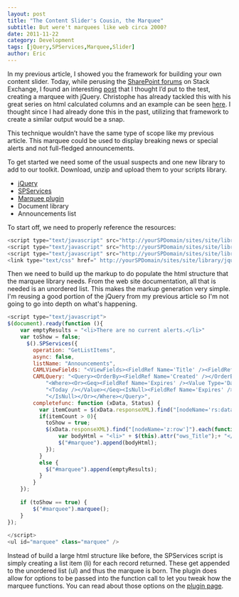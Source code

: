 ```yaml
---
layout: post
title: "The Content Slider's Cousin, the Marquee"
subtitle: But were't marquees like web circa 2000?
date: 2011-11-22
category: Development
tags: [jQuery,SPServices,Marquee,Slider]
author: Eric
---
```

In my previous article, I showed you the framework for building your own content slider. Today, while perusing the [SharePoint forums](http://sharepoint.stackexchange.com/) on Stack Exchange, I found an interesting [post](http://sharepoint.stackexchange.com/questions/23775/list-driven-scrolling-marquee) that I thought I’d put to the test, creating a marquee with jQuery. Christophe has already tackled this with his great series on html calculated columns and an example can be seen [here](http://pathtosharepoint.com/Lists/TasksVisualization/AllItems.aspx). I thought since I had already done this in the past, utilizing that framework to create a similar output would be a snap.

This technique wouldn’t have the same type of scope like my previous article. This marquee could be used to display breaking news or special alerts and not full-fledged announcements.

To get started we need some of the usual suspects and one new library to add to our toolkit. Download, unzip and upload them to your scripts library.

 - [jQuery](http://jquery.com/")
 - [SPServices](http://spservices.codeplex.com)
 - [Marquee plugin](http://www.givainc.com/labs/marquee_jquery_plugin.htm)
 - Document library
 - Announcements list

To start off, we need to properly reference the resources:

```javascript
<script type="text/javascript" src="http://yourSPDomain/sites/site/library/jQuery.js"></script>
<script type="text/javascript" src="http://yourSPDomain/sites/site/library/SPServices.js"></script>
<script type="text/javascript" src="http://yourSPDomain/sites/site/library/jquery.marquee.min.js" ></script>
<link type="text/css" href=" http://yourSPDomain/sites/site/library/jquery.marquee.min.css">
```

Then we need to build up the markup to do populate the html structure that the marquee library needs. From the web site documentation, all that is needed is an unordered list. This makes the markup generation very simple. I'm reusing a good portion of the jQuery from my previous article so I'm not going to go into depth on what's happening.

```javascript
<script type="text/javascript">
$(document).ready(function (){
    var emptyResults = "<li>There are no current alerts.</li>"
    var toShow = false;
	  $().SPServices({
		operation: "GetListItems",
		async: false,
		listName: "Announcements",
		CAMLViewFields: "<ViewFields><FieldRef Name='Title' /><FieldRef Name='Body' /></ViewFields>",
		CAMLQuery: "<Query><OrderBy><FieldRef Name='Created' /></OrderBy>" +
			"<Where><Or><Geq><FieldRef Name='Expires' /><Value Type='DateTime'>" +
			"<Today /></Value></Geq><IsNull><FieldRef Name='Expires' />" +
			"</IsNull></Or></Where></Query>", 
		completefunc: function (xData, Status) {
		  var itemCount = $(xData.responseXML).find("[nodeName='rs:data']").attr("ItemCount");
		  if(itemCount > 0){
			toShow = true;
			$(xData.responseXML).find("[nodeName='z:row']").each(function() {
				var bodyHtml = "<li>" + $(this).attr("ows_Title");+ "</li>";
				$("#marquee").append(bodyHtml);
			});
		  }
		  else { 
			$("#marquee").append(emptyResults);
		  }
		}
	});
	
	if (toShow == true) {
		$("#marquee").marquee();
	}
}); 
	
</script>
<ul id="marquee" class="marquee" />
```

Instead of build a large html structure like before, the SPServices script is simply creating a list item (li) for each record returned. These get appended to the unordered list (ul) and thus the marquee is born. The plugin does allow for options to be passed into the function call to let you tweak how the marquee functions. You can read about those options on the [plugin page](http://www.givainc.com/labs/marquee_jquery_plugin.htm). 
